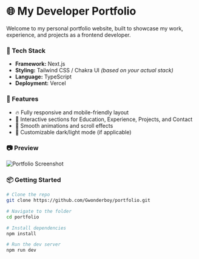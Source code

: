 # 🌐 My Developer Portfolio

Welcome to my personal portfolio website, built to showcase my work, experience, and projects as a frontend developer.

### 🚀 Tech Stack
- **Framework:** Next.js
- **Styling:** Tailwind CSS / Chakra UI *(based on your actual stack)*
- **Language:** TypeScript
- **Deployment:** Vercel

### 📁 Features
- 🔥 Fully responsive and mobile-friendly layout  
- 📌 Interactive sections for Education, Experience, Projects, and Contact  
- 📍 Smooth animations and scroll effects  
- 🌈 Customizable dark/light mode (if applicable)  

### 📷 Preview

![Portfolio Screenshot](./public/preview.png) <!-- Optional: Replace with actual image path -->

### 📦 Getting Started

```bash
# Clone the repo
git clone https://github.com/Gwonderboy/portfolio.git

# Navigate to the folder
cd portfolio

# Install dependencies
npm install

# Run the dev server
npm run dev
